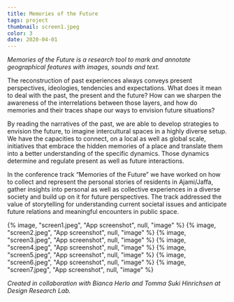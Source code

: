 ```yaml
---
title: Memories of the Future
tags: project
thumbnail: screen1.jpeg
color: 3
date: 2020-04-01
---
```


*Memories of the Future is a research tool to mark and annotate geographical features with images, sounds and text.*

<span class="more"></span>

The reconstruction of past experiences always conveys present perspectives, ideologies, tendencies and expectations. What does it mean to deal with the past, the present and the future? How can we sharpen the awareness of the interrelations between those layers, and how do memories and their traces shape our ways to envision future situations?

By reading the narratives of the past, we are able to develop strategies to envision the future, to imagine intercultural spaces in a highly diverse setup. We have the capacities to connect, on a local as well as global scale, initiatives that embrace the hidden memories of a place and translate them into a better understanding of the specific dynamics. Those dynamics determine and regulate present as well as future interactions.

In the conference track “Memories of the Future” we have worked on how to collect and represent the personal stories of residents in Ajami/Jaffa, gather insights into personal as well as collective experiences in a diverse society and build up on it for future perspectives. The track addressed the value of storytelling for understanding current societal issues and anticipate future relations and meaningful encounters in public space.

<div class="gallery">
{% image, "screen1.jpeg", "App screenshot", null, "image" %}
{% image, "screen2.jpeg", "App screenshot", null, "image" %}
{% image, "screen3.jpeg", "App screenshot", null, "image" %}
{% image, "screen4.jpeg", "App screenshot", null, "image" %}
{% image, "screen5.jpeg", "App screenshot", null, "image" %}
{% image, "screen6.jpeg", "App screenshot", null, "image" %}
{% image, "screen7.jpeg", "App screenshot", null, "image" %}
</div>

*Created in collaboration with Bianca Herlo and Tomma Suki Hinrichsen at Design Research Lab.*
